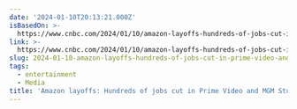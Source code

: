 ```yaml
---
date: '2024-01-10T20:13:21.000Z'
isBasedOn: >-
  https://www.cnbc.com/2024/01/10/amazon-layoffs-hundreds-of-jobs-cut-in-prime-video-and-mgm-studios.html
link: >-
  https://www.cnbc.com/2024/01/10/amazon-layoffs-hundreds-of-jobs-cut-in-prime-video-and-mgm-studios.html
slug: 2024-01-10-amazon-layoffs-hundreds-of-jobs-cut-in-prime-video-and-mgm-studios
tags:
  - entertainment
  - Media
title: 'Amazon layoffs: Hundreds of jobs cut in Prime Video and MGM Studios'
---
```


